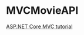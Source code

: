 # MVCMovieAPI

[ASP.NET Core MVC tutorial](https://docs.microsoft.com/en-us/aspnet/core/tutorials/first-mvc-app-mac/start-mvc)
